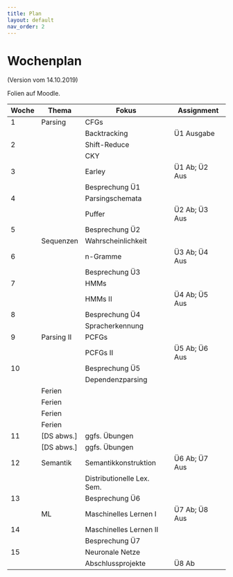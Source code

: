 ```yaml
---
title: Plan
layout: default
nav_order: 2
---
```


# Wochenplan

(Version vom 14.10.2019)

Folien auf Moodle.

|     Woche|     Thema|     Fokus|Assignment|
|----------|----------|----------|----------|
|         1|   Parsing|      CFGs|          |
|          |          |Backtracking|Ü1 Ausgabe|
|         2|          |Shift-Reduce|          |
|          |          |       CKY|          |
|         3|          |    Earley|Ü1 Ab; Ü2 Aus|
|          |          |Besprechung Ü1|          |
|         4|          |Parsingschemata|          |
|          |          |    Puffer|Ü2 Ab; Ü3 Aus|
|         5|          |Besprechung Ü2|          |
|          | Sequenzen|Wahrscheinlichkeit|          |
|         6|          |  n-Gramme|Ü3 Ab; Ü4 Aus|
|          |          |Besprechung Ü3|          |
|         7|          |      HMMs|          |
|          |          |   HMMs II|Ü4 Ab; Ü5 Aus|
|         8|          |Besprechung Ü4|          |
|          |          |Spracherkennung|          |
|         9|Parsing II|     PCFGs|          |
|          |          |  PCFGs II|Ü5 Ab; Ü6 Aus|
|        10|          |Besprechung Ü5|          |
|          |          |Dependenzparsing|          |
|          |    Ferien|          |          |
|          |    Ferien|          |          |
|          |    Ferien|          |          |
|          |    Ferien|          |          |
|        11|[DS abws.]|ggfs. Übungen|          |
|          |[DS abws.]|ggfs. Übungen|          |
|        12|  Semantik|Semantikkonstruktion|Ü6 Ab; Ü7 Aus|
|          |          |Distributionelle Lex. Sem.|          |
|        13|          |Besprechung Ü6|          |
|          |        ML|Maschinelles Lernen I|Ü7 Ab; Ü8 Aus|
|        14|          |Maschinelles Lernen II|          |
|          |          |Besprechung Ü7|          |
|        15|          |Neuronale Netze|          |
|          |          |Abschlussprojekte|     Ü8 Ab|


